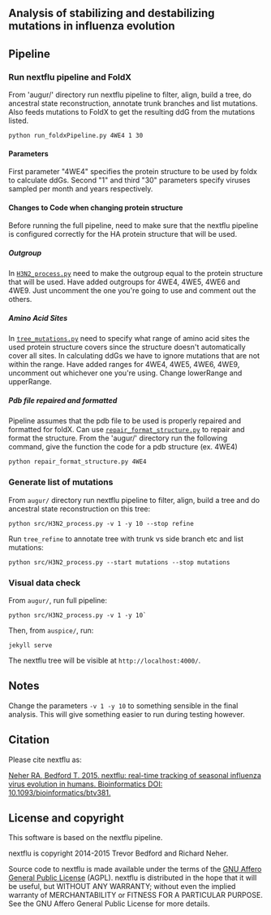 ## Analysis of stabilizing and destabilizing mutations in influenza evolution

## Pipeline

### Run nextflu pipeline and FoldX

From 'augur/' directory run nextflu pipeline to filter, align, build a tree, do ancestral state reconstruction, annotate trunk branches and list mutations. Also feeds mutations to FoldX to get the resulting ddG from the mutations listed. 

```
python run_foldxPipeline.py 4WE4 1 30
```

#### Parameters

First parameter "4WE4" specifies the protein structure to be used by foldx to calculate ddGs. Second "1" and third "30" parameters specify viruses sampled per month and years respectively. 

#### Changes to Code when changing protein structure

Before running the full pipeline, need to make sure that the nextflu pipeline is configured correctly for the HA protein structure that will be used. 

##### Outgroup
In [`H3N2_process.py`](src/H3N2_process.py) need to make the outgroup equal to the protein structure that will be used. Have added outgroups for 4WE4, 4WE5, 4WE6 and 4WE9. Just uncomment the one you're going to use and comment out the others. 

##### Amino Acid Sites

In [`tree_mutations.py`](src/tree_mutations.py) need to specify what range of amino acid sites the used protein structure covers since the structure doesn't automatically cover all sites. In calculating ddGs we have to ignore mutations that are not within the range. Have added ranges for 4WE4, 4WE5, 4WE6, 4WE9, uncomment out whichever one you're using. Change lowerRange and upperRange.

##### Pdb file repaired and formatted
Pipeline assumes that the pdb file to be used is properly repaired and formatted for foldX. Can use  [`repair_format_structure.py`](repair_format_structure.py) to repair and format the structure. From the 'augur/' directory run the following command, give the function the code for a pdb structure (ex. 4WE4)

```
python repair_format_structure.py 4WE4
```

### Generate list of mutations

From `augur/` directory run nextflu pipeline to filter, align, build a tree and do ancestral state reconstruction on this tree:

```
python src/H3N2_process.py -v 1 -y 10 --stop refine
```

Run `tree_refine` to annotate tree with trunk vs side branch etc and list mutations:

```
python src/H3N2_process.py --start mutations --stop mutations
```

### Visual data check

From `augur/`, run full pipeline:

```
python src/H3N2_process.py -v 1 -y 10`
```

Then, from `auspice/`, run:

```
jekyll serve
```

The nextflu tree will be visible at `http://localhost:4000/`.

## Notes

Change the parameters `-v 1 -y 10` to something sensible in the final analysis. This will give something easier to run during testing however.

## Citation

Please cite nextflu as:

[Neher RA, Bedford T. 2015. nextflu: real-time tracking of seasonal influenza virus evolution in humans. Bioinformatics DOI: 10.1093/bioinformatics/btv381.](http://dx.doi.org/10.1093/bioinformatics/btv381)

## License and copyright

This software is based on the nextflu pipeline.

nextflu is copyright 2014-2015 Trevor Bedford and Richard Neher.

Source code to nextflu is made available under the terms of the [GNU Affero General Public License](LICENSE.txt) (AGPL). nextflu is distributed in the hope that it will be useful, but WITHOUT ANY WARRANTY; without even the implied warranty of MERCHANTABILITY or FITNESS FOR A PARTICULAR PURPOSE.  See the GNU Affero General Public License for more details.
